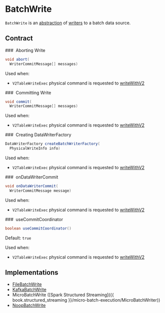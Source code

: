# BatchWrite

`BatchWrite` is an [abstraction](#contract) of [writers](#implementations) to a batch data source.

## Contract

### <span id="abort"> Aborting Write

```java
void abort(
  WriterCommitMessage[] messages)
```

Used when:

* `V2TableWriteExec` physical command is requested to [writeWithV2](../physical-operators/V2TableWriteExec.md#writeWithV2)

### <span id="commit"> Committing Write

```java
void commit(
  WriterCommitMessage[] messages)
```

Used when:

* `V2TableWriteExec` physical command is requested to [writeWithV2](../physical-operators/V2TableWriteExec.md#writeWithV2)

### <span id="createBatchWriterFactory"> Creating DataWriterFactory

```java
DataWriterFactory createBatchWriterFactory(
  PhysicalWriteInfo info)
```

Used when:

* `V2TableWriteExec` physical command is requested to [writeWithV2](../physical-operators/V2TableWriteExec.md#writeWithV2)

### <span id="onDataWriterCommit"> onDataWriterCommit

```java
void onDataWriterCommit(
  WriterCommitMessage message)
```

Used when:

* `V2TableWriteExec` physical command is requested to [writeWithV2](../physical-operators/V2TableWriteExec.md#writeWithV2)

### <span id="useCommitCoordinator"> useCommitCoordinator

```java
boolean useCommitCoordinator()
```

Default: `true`

Used when:

* `V2TableWriteExec` physical command is requested to [writeWithV2](../physical-operators/V2TableWriteExec.md#writeWithV2)

## Implementations

* [FileBatchWrite](../FileBatchWrite.md)
* [KafkaBatchWrite](../datasources/kafka/KafkaBatchWrite.md)
* MicroBatchWrite ([Spark Structured Streaming]({{ book.structured_streaming }}/micro-batch-execution/MicroBatchWriter))
* [NoopBatchWrite](../datasources/noop/NoopBatchWrite.md)
